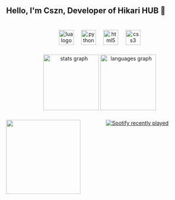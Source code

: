 <br clear="both">

<h2 align="left">Hello, I'm Cszn, Developer of Hikari HUB 🌸</h2>

###

<br clear="both">

<div align="center">
  <img src="https://img.shields.io/badge/Lua-2C2D72?logo=lua&logoColor=white&style=for-the-badge" height="40" alt="lua logo"  />
  <img width="12" />
  <img src="https://img.shields.io/badge/Python-3776AB?logo=python&logoColor=white&style=for-the-badge" height="40" alt="python logo"  />
  <img width="12" />
  <img src="https://img.shields.io/badge/HTML5-E34F26?logo=html5&logoColor=white&style=for-the-badge" height="40" alt="html5 logo"  />
  <img width="12" />
  <img src="https://img.shields.io/badge/CSS3-1572B6?logo=css3&logoColor=white&style=for-the-badge" height="40" alt="css3 logo"  />
</div>

###

<div align="center">
  <img src="https://github-readme-stats.vercel.app/api?username=cszndex&hide_title=false&hide_rank=false&show_icons=true&include_all_commits=true&count_private=true&disable_animations=false&theme=dracula&locale=en&hide_border=false&order=1" height="150" alt="stats graph"  />
  <img src="https://github-readme-stats.vercel.app/api/top-langs?username=cszndex&locale=en&hide_title=false&layout=compact&card_width=320&langs_count=5&theme=dracula&hide_border=false&order=2" height="150" alt="languages graph"  />
</div>

###

<img align="left" height="200" src="https://media.discordapp.net/attachments/1117379815641718837/1180387751187709952/OIG.jpg?ex=657d3cc2&is=656ac7c2&hm=38d16355183e7b0309c4ea627aa7da9b307c0c611645be78d987cb562c77233b&"  />

###

<div align="center">
  <a href="https://open.spotify.com/user/yaje">
    <img src="https://spotify-recently-played-readme.vercel.app/api?user=yaje&count=2&unique=true" alt="Spotify recently played"  />
  </a>
</div>

###
